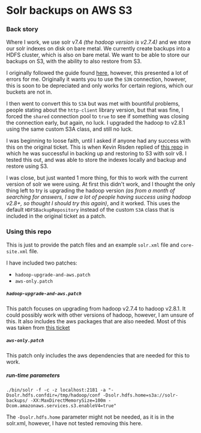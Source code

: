 # Solr backups on AWS S3

### Back story

Where I work, we use solr v7.4 _(the hadoop version is v2.7.4)_ and we store our solr indexes on disk on bare metal. We currently create backups into a HDFS cluster, which is also on bare metal. We want to be able to store our backups on S3, with the ability to also restore from S3.

I originally followed the guide found [here](https://issues.apache.org/jira/browse/SOLR-9952), however, this presented a lot of errors for me. Originally it wants you to use the `S3N` connection, however, this is soon to be depreciated and only works for certain regions, which our buckets are not in.

I then went to convert this to `S3A` but was met with bountiful problems, people stating about the `http-client` library version, but that was fine, I forced the `shared` connection pool to `true` to see if something was closing the connection early, but again, no luck. I upgraded the hadoop to v2.8.1 using the same custom S3A class, and still no luck.

I was beginning to loose faith, until I asked if anyone had any success with this on the original ticket. This is when Kevin Risden replied of [this repo](https://github.com/risdenk/solr-s3a-testing) in which he was successful in backing up and restoring to S3 with solr v8. I tested this out, and was able to store the indexes locally and backup and restore using S3.

I was close, but just wanted 1 more thing, for this to work with the current version of solr we were using. At first this didn't work, and I thought the only thing left to try is upgrading the hadoop version _(as from a month of searching for answers, I saw a lot of people having success using hadoop v2.8+, so thought I should try this again)_, and it worked. This uses the default `HDFSBackupRepository` instead of the custom `S3A` class that is included in the original ticket as a patch.

### Using this repo

This is just to provide the patch files and an example `solr.xml` file and `core-site.xml` file.

I have included two patches:
* `hadoop-upgrade-and-aws.patch`
* `aws-only.patch`

##### `hadoop-upgrade-and-aws.patch`

This patch focuses on upgrading from hadoop v2.7.4 to hadoop v2.8.1. It could possibly work with other versions of hadoop, however, I am unsure of this. It also includes the aws packages that are also needed. Most of this was taken from [this ticket](https://issues.apache.org/jira/browse/SOLR-10951)

##### `aws-only.patch`

This patch only includes the aws dependencies that are needed for this to work.

##### run-time parameters

```
./bin/solr -f -c -z localhost:2181 -a "-Dsolr.hdfs.confdir=/tmp/hadoop/conf -Dsolr.hdfs.home=s3a://solr-backups/ -XX:MaxDirectMemorySize=100m -Dcom.amazonaws.services.s3.enableV4=true"
```

The `-Dsolr.hdfs.home` parameter might not be needed, as it is in the solr.xml, however, I have not tested removing this here.
